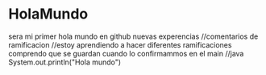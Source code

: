 # HolaMundo
sera mi primer hola mundo en github nuevas experencias
//comentarios de ramificacion 
//estoy aprendiendo a hacer diferentes ramificaciones comprendo que se guardan cuando lo confirmammos en el main
//java
System.out.println("Hola mundo")
